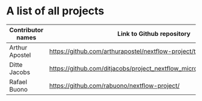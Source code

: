 # A list of all projects

| Contributor names | Link to Github repository |
| ----------------- | ------------------------- |
|  Arthur Apostel                 |  https://github.com/arthurapostel/nextflow-project/tree/master     |
|  Ditte Jacobs     | https://github.com/ditjacobs/project_nextflow_microcredential/tree/main# |
|  Rafael Buono                 |  https://github.com/rabuono/nextflow-project/                         |
